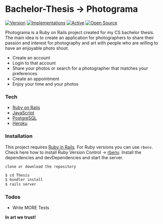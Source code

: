 # Bachelor-Thesis  ->  Photograma

[![Version](https://badge.fury.io/gh/tterb%2FHyde.svg)](https://badge.fury.io/gh/tterb%2FHyde) [![Implementations](https://img.shields.io/badge/%F0%9F%92%A1-implementations-8C8E93.svg?style=flat)](https://github.com/kentcdodds/all-contributors/blob/master/other/IMPLEMENTATIONS.md) [![Active](http://img.shields.io/badge/Status-Active-green.svg)](https://tterb.github.io)  [![Open Source](https://badges.frapsoft.com/os/v1/open-source.svg?v=103)](https://opensource.org/) 

Photograma is a Ruby on Rails project created for my CS bachelor thesis. The main idea is to create an application for photographers to share their passion and interest for photography and art with people who are willing to have an enjoyable photo shoot.

  - Create an account
  - Login to that account
  - Share your photos or search for a photographer that matches your preferences
  - Create an appointment
  - Enjoy your time and your photos
  
### Tech

* [Ruby on Rails](https://rubyonrails.org/) 
* [JavaScript](https://developer.mozilla.org/en-US/docs/Web/JavaScript)
* [PostgreSQL](https://www.postgresql.org)
* [Heroku](https://dashboard.heroku.com/)

### Installation

This project requires [Ruby in Rails](https://rubyonrails.org/). For Ruby versions you can use ```rbenv```.
Check here how to install Ruby Version Control ->  [rbenv](https://www.sitepoint.com/up-and-running-with-rbenv/).
Install the dependencies and devDependencies and start the server.

```clone or download the repository```
```sh
$ cd Thesis
$ bundler install
$ rails server
```

### Todos
 - Write MORE Tests

**In art we trust!**
